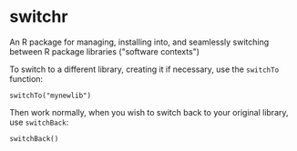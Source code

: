 switchr
=======

An R package for managing, installing into, and seamlessly switching
between R package libraries ("software contexts")

To switch to a different library, creating it if necessary, use the `switchTo` 
function:
```
switchTo("mynewlib")
```

Then work normally, when you wish to switch back to your original library, 
use `switchBack`:

```
switchBack()
```

